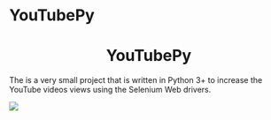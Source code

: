 # YouTubePy
<h1 align="center"> YouTubePy </h1> 
The is a very small project that is written in Python 3+ to increase the YouTube videos views using the Selenium Web drivers.

![](https://github.com/Maheshkrishna/YouTubePy/blob/master/images/download.png)
